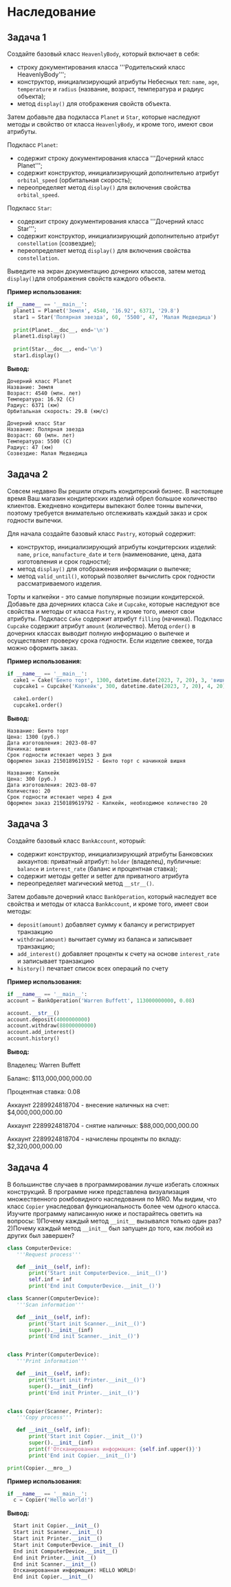 # Наследование

## Задача 1 

Создайте базовый класс `HeavenlyBody`, который включает в себя:

- строку документирования класса '''Родительский класс HeavenlyBody''';
- конструктор, инициализирующий атрибуты Небесных тел: `name`, `age`, `temperature` и `radius` (название, возраст, температура и радиус объекта);
- метод `display()` для отображения свойств объекта.

Затем добавьте два подкласса `Planet` и `Star`, которые наследуют методы и свойство от класса `HeavenlyBody`, и кроме того, имеют свои атрибуты. 

Подкласс `Planet`: 

- содержит строку документирования класса '''Дочерний класс Planet''';
- содержит конструктор, инициализирующий дополнительно атрибут `orbital_speed` (орбитальная скорость);
- переопределяет метод `display()` для включения свойства `orbital_speed`. 

Подкласс `Star`: 

- содержит строку документирования класса '''Дочерний класс Star''';
- содержит конструктор, инициализирующий дополнительно атрибут `constellation` (созвездие);
- переопределяет метод `display()` для включения свойства `constellation`.

Выведите на экран документацию дочерних классов, затем метод `display()`для отображения свойств каждого объекта.

**Пример использования:**

```python
if __name__ == '__main__':
  planet1 = Planet('Земля', 4540, '16.92', 6371, '29.8')
  star1 = Star('Полярная звезда', 60, '5500', 47, 'Малая Медведица')
  
  print(Planet.__doc__, end='\n')
  planet1.display()
  
  print(Star.__doc__, end='\n')
  star1.display()
```

**Вывод:**

    Дочерний класс Planet
    Название: Земля
    Возраст: 4540 (млн. лет)
    Температура: 16.92 (С)
    Радиус: 6371 (км)
    Орбитальная скорость: 29.8 (км/с) 
    
    Дочерний класс Star
    Название: Полярная звезда
    Возраст: 60 (млн. лет)
    Температура: 5500 (С)
    Радиус: 47 (км)
    Созвездие: Малая Медведица 

## Задача 2

Совсем недавно Вы решили открыть кондитерский бизнес. В настоящее время Ваш магазин кондитерских изделий обрел большое количество клиентов. Ежедневно кондитеры выпекают более тонны выпечки, поэтому требуется внимательно отслеживать каждый заказ и срок годности выпечки. 

Для начала создайте базовый класс `Pastry`, который содержит: 

- конструктор, инициализирующий атрибуты кондитерских изделий: `name`, `price`, `manufacture_date` и `term` (наименование, цена, дата изготовления и срок годности);
- метод `display()` для отображения информации о выпечке;
- метод `valid_until()`, который позволяет вычислить срок годности рассматриваемого изделия.

Торты и капкейки - это самые популярные позиции кондитерской. Добавьте два дочерниих класса `Cake` и `Cupcake`, которые наследуют все свойства и методы от класса `Pastry`, и кроме того, имеют свои атрибуты. 
Подкласс `Cake` содержит атрибут `filling` (начинка). Подкласс `Cupcake` содержит атрибут `amount` (количество). Метод `order()` в дочерних классах выводит полную информацию о выпечке и осуществляет проверку срока годности. Если изделие свежее, тогда можно оформить заказ. 

**Пример использования:**

```python
if __name__ == '__main__': 
  cake1 = Cake('Бенто торт', 1300, datetime.date(2023, 7, 20), 3, 'вишня')
  cupcake1 = Cupcake('Капкейк', 300, datetime.date(2023, 7, 20), 4, 20)

  cake1.order()
  cupcake1.order()
```

**Вывод:**

    Название: Бенто торт
    Цена: 1300 (руб.)
    Дата изготовления: 2023-08-07
    Начинка: вишня
    Срок годности истекает через 3 дня
    Оформлен заказ 2150189619152 - Бенто торт с начинкой вишня 
    
    Название: Капкейк
    Цена: 300 (руб.)
    Дата изготовления: 2023-08-07
    Количество: 20
    Срок годности истекает через 4 дня
    Оформлен заказ 2150189619792 - Капкейк, необходимое количество 20

  ## Задача 3
  
  Создайте базовый класс `BankAccount`, который:
  
  - содержит конструктор, инициализирующий атрибуты Банковских аккаунтов: приватный атрибут: `holder` (владелец), публичные: `balance` и `interest_rate` (баланс и процентная ставка);
  - содержит методы getter и setter для приватного атрибута
  - переопределяет магический метод `__str__()`.
  
  Затем добавьте дочерний класс `BankOperation`, который наследует все свойства и методы от класса `BankAccount`, и кроме того, имеет свои методы:
  
  - `deposit(amount)` добавляет сумму к балансу и регистрирует транзакцию
  - `withdraw(amount)` вычитает сумму из баланса и записывает транзакцию;
  - `add_interest()` добавляет проценты к счету на основе `interest_rate` и записывает транзакцию
  - `history()` печатает список всех операций по счету
  
  **Пример использования:**
  
  ```python
if __name__ == '__main__':
  account = BankOperation('Warren Buffett', 113000000000, 0.08)
  
  account.__str__()
  account.deposit(4000000000)
  account.withdraw(88000000000)
  account.add_interest()
  account.history()
```

**Вывод:**

  Владелец: Warren Buffett
  
  Баланс: \$113,000,000,000.00
  
  Процентная ставка: 0.08 

  
  Аккаунт 2289924818704 - внесение наличных на счет: \$4,000,000,000.00
  
  Аккаунт 2289924818704 - cнятие наличных: \$88,000,000,000.00
  
  Аккаунт 2289924818704 - начислены проценты по вкладу: \$2,320,000,000.00


## Задача 4

В большинстве случаев в программировании лучше избегать сложных конструкций. В программе ниже представлена визуализация множественного ромбовидного наследования по MRO. Мы видим, что класс `Copier` унаследовал функциональность более чем одного класса. Изучите программу написанную ниже и постарайтесь оветить на вопросы: 1)Почему каждый метод `__init__` вызывался только один раз? 2)Почему каждый метод `__init__` был запущен до того, как любой из других был завершен?

   ```python
  class ComputerDevice:
      '''Request process'''
  
      def __init__(self, inf):
          print('Start init ComputerDevice.__init__()')
          self.inf = inf
          print('End init ComputerDevice.__init__()')
  
  class Scanner(ComputerDevice):
      '''Scan information'''

      def __init__(self, inf):
          print('Start init Scanner.__init__()')
          super().__init__(inf)
          print('End init Scanner.__init__()')
  
  
  class Printer(ComputerDevice):
      '''Print information'''
  
      def __init__(self, inf):
          print('Start init Printer.__init__()')
          super().__init__(inf)
          print('End init Printer.__init__()')
  
  
  class Copier(Scanner, Printer):
      '''Copy process'''

      def __init__(self, inf):
          print('Start init Copier.__init__()')
          super().__init__(inf)
          print(f'Отсканированная информация: {self.inf.upper()}')
          print('End init Copier.__init__()')

  print(Copier.__mro__)
```

**Пример использования:**

```python
if __name__ == '__main__':
  c = Copier('Hello world!')
```

**Вывод:**

```python
  Start init Copier.__init__()
  Start init Scanner.__init__()
  Start init Printer.__init__()
  Start init ComputerDevice.__init__()
  End init ComputerDevice.__init__()
  End init Printer.__init__()
  End init Scanner.__init__()
  Отсканированная информация: HELLO WORLD!
  End init Copier.__init__()
```



